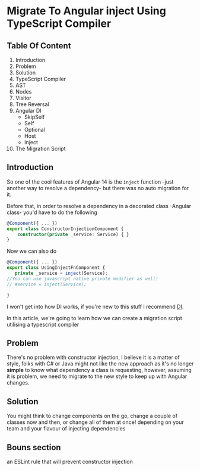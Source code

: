 # Migrate To Angular inject Using TypeScript Compiler

## Table Of Content
1. Introduction
2. Problem
3. Solution
4. TypeScript Compiler
5. AST
6. Nodes
7. Visitor
8. Tree Reversal
9. Angular DI
   - SkipSelf
   - Self
   - Optional
   - Host
   - Inject
10. The Migration Script

## Introduction
So one of the cool features of Angular 14 is the `inject` function -just another way to resolve a dependency- but there was no auto migration for it.

Before that, in order to resolve a dependency in a decorated class -Angular class- you'd have to do the following

``` ts
@Component({ ... })
export class ConstructorInjectionComponent {
    constructor(private _service: Service) { }
}
```

Now we can also do
``` ts
@Component({ ... })
export class UsingInjectFnComponent {
   private _service = inject(Service);
//You can use javascript native private modifier as well!
// #service = inject(Service);

}
```

I won't get into how DI works, if you're new to this stuff I recommend [DI](https://angular.io/guide/dependency-injection-overview).

In this article, we're going to learn how we can create a migration script utilising a typescript compiler

## Problem
There's no problem with constructor injection, I believe it is a matter of style, folks with C# or Java might not like the new approach as it's no longer **simple** to know what dependency a class is requesting, however, assuming it is problem, we need to migrate to the new style to keep up with Angular changes.

## Solution
You might think to change components on the go, change a couple of classes now and then, or change all of them at once! depending on your team and your flavour of injecting dependencies 

## Bouns section
an ESLint rule that will prevent constructor injection

